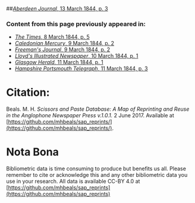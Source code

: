 ##[*Aberdeen Journal*, 13 March 1844, p. 3](https://mhbeals.github.io/sap_html/Aberdeen-Journal/Aberdeen-Journal-13-March-1844-p-3)

### Content from this page previously appeared in:
+ [*The Times*, 8 March 1844, p. 5](https://mhbeals.github.io/sap_html/The-Times/The-Times-8-March-1844-p-5)
+ [*Caledonian Mercury*, 9 March 1844, p. 2](https://mhbeals.github.io/sap_html/Caledonian-Mercury/Caledonian-Mercury-9-March-1844-p-2)
+ [*Freeman's Journal*, 9 March 1844, p. 2](https://mhbeals.github.io/sap_html/Freeman's-Journal/Freeman's-Journal-9-March-1844-p-2)
+ [*Lloyd's Illustrated Newspaper*, 10 March 1844, p. 1](https://mhbeals.github.io/sap_html/Lloyd's-Illustrated-Newspaper/Lloyd's-Illustrated-Newspaper-10-March-1844-p-1)
+ [*Glasgow Herald*, 11 March 1844, p. 1](https://mhbeals.github.io/sap_html/Glasgow-Herald/Glasgow-Herald-11-March-1844-p-1)
+ [*Hampshire Portsmouth Telegraph*, 11 March 1844, p. 3](https://mhbeals.github.io/sap_html/Hampshire-Portsmouth-Telegraph/Hampshire-Portsmouth-Telegraph-11-March-1844-p-3)
                    
# Citation: 

Beals. M. H. *Scissors and Paste Database: A Map of Reprinting and Reuse in the Anglophone Newspaper Press v.1.0.1.* 2 June 2017. Available at [https://github.com/mhbeals/sap_reprints/](https://github.com/mhbeals/sap_reprints/). 
                    
# Nota Bona

Bibliometric data is time consuming to produce but benefits us all. Please remember to cite or acknowledge this and any other bibliometric data you use in your research. All data is available CC-BY 4.0 at [https://github.com/mhbeals/sap_reprints](https://github.com/mhbeals/sap_reprints)